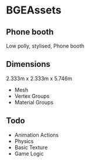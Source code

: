 # BGEAssets
## Phone booth

Low polly, stylised, Phone booth


## Dimensions
2.333m x 2.333m x 5.746m

* Mesh
* Vertex Groups
* Material Groups


## Todo
* Animation Actions
* Physics
* Basic Texture
* Game Logic
